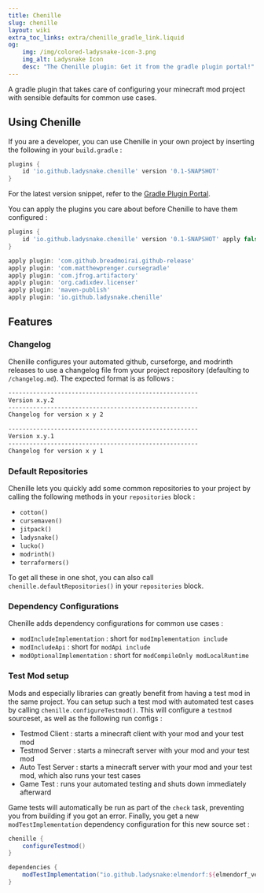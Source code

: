 ```yaml
---
title: Chenille
slug: chenille
layout: wiki
extra_toc_links: extra/chenille_gradle_link.liquid
og:
    img: /img/colored-ladysnake-icon-3.png
    img_alt: Ladysnake Icon
    desc: "The Chenille plugin: Get it from the gradle plugin portal!"
---
```


A gradle plugin that takes care of configuring your minecraft mod project with sensible defaults for common use cases.

## Using Chenille

If you are a developer, you can use Chenille in your own project by inserting the following in your `build.gradle` :

```gradle
plugins {
	id 'io.github.ladysnake.chenille' version '0.1-SNAPSHOT'
}
```

For the latest version snippet, refer to the [Gradle Plugin Portal](https://plugins.gradle.org/plugin/io.github.ladysnake.chenille).

You can apply the plugins you care about before Chenille to have them configured :

```gradle
plugins {
	id 'io.github.ladysnake.chenille' version '0.1-SNAPSHOT' apply false
}

apply plugin: 'com.github.breadmoirai.github-release'
apply plugin: 'com.matthewprenger.cursegradle'
apply plugin: 'com.jfrog.artifactory'
apply plugin: 'org.cadixdev.licenser'
apply plugin: 'maven-publish'
apply plugin: 'io.github.ladysnake.chenille'
```

## Features

### Changelog
Chenille configures your automated github, curseforge, and modrinth releases to use
a changelog file from your project repository (defaulting to `/changelog.md`). The expected format is as follows :
```md
------------------------------------------------------
Version x.y.2
------------------------------------------------------
Changelog for version x y 2

------------------------------------------------------
Version x.y.1
------------------------------------------------------
Changelog for version x y 1

```

### Default Repositories
Chenille lets you quickly add some common repositories to your project
by calling the following methods in your `repositories` block :

- `cotton()`
- `cursemaven()`
- `jitpack()`
- `ladysnake()`
- `lucko()`
- `modrinth()`
- `terraformers()`

To get all these in one shot, you can also call `chenille.defaultRepositories()` in your `repositories` block.

### Dependency Configurations
Chenille adds dependency configurations for common use cases :
- `modIncludeImplementation` : short for `modImplementation include`
- `modIncludeApi` : short for `modApi include`
- `modOptionalImplementation` : short for `modCompileOnly modLocalRuntime`

### Test Mod setup

Mods and especially libraries can greatly benefit from having a test mod in the same project.
You can setup such a test mod with automated test cases by calling `chenille.configureTestmod()`.
This will configure a `testmod` sourceset, as well as the following run configs :
- Testmod Client : starts a minecraft client with your mod and your test mod
- Testmod Server : starts a minecraft server with your mod and your test mod
- Auto Test Server : starts a minecraft server with your mod and your test mod, which also runs your test cases
- Game Test : runs your automated testing and shuts down immediately afterward

Game tests will automatically be run as part of the `check` task, preventing you from building if you got an error.
Finally, you get a new `modTestImplementation` dependency configuration for this new source set :

```gradle
chenille {
    configureTestmod()
}

dependencies {
    modTestImplementation("io.github.ladysnake:elmendorf:${elmendorf_version}")
}
```
